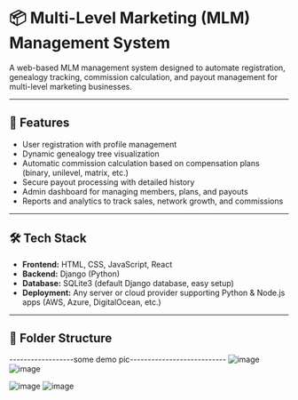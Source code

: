 # 📦 Multi-Level Marketing (MLM) Management System

A web-based MLM management system designed to automate registration, genealogy tracking, commission calculation, and payout management for multi-level marketing businesses.

---

## 🚀 Features
- User registration with profile management
- Dynamic genealogy tree visualization
- Automatic commission calculation based on compensation plans (binary, unilevel, matrix, etc.)
- Secure payout processing with detailed history
- Admin dashboard for managing members, plans, and payouts
- Reports and analytics to track sales, network growth, and commissions

---

## 🛠️ Tech Stack
- **Frontend:** HTML, CSS, JavaScript, React
- **Backend:** Django (Python)
- **Database:** SQLite3 (default Django database, easy setup)
- **Deployment:** Any server or cloud provider supporting Python & Node.js apps (AWS, Azure, DigitalOcean, etc.)

---

## 📂 Folder Structure

------------------some demo pic---------------------------
![image](https://github.com/user-attachments/assets/b5a22b74-bfd4-449f-a4a5-67315206b6e3)
![image](https://github.com/user-attachments/assets/382f3b1e-3b68-4d2b-8f63-ad3e7fcb6913)

![image](https://github.com/user-attachments/assets/dcea50cb-1488-4385-8ed1-eaf656a88925)
![image](https://github.com/user-attachments/assets/30c014d4-6b26-4c40-aafa-3bbf69f75785)



